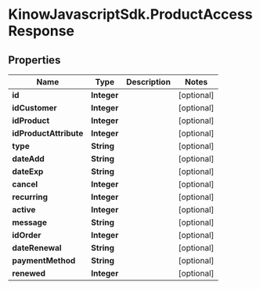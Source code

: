 # KinowJavascriptSdk.ProductAccessResponse

## Properties
Name | Type | Description | Notes
------------ | ------------- | ------------- | -------------
**id** | **Integer** |  | [optional] 
**idCustomer** | **Integer** |  | [optional] 
**idProduct** | **Integer** |  | [optional] 
**idProductAttribute** | **Integer** |  | [optional] 
**type** | **String** |  | [optional] 
**dateAdd** | **String** |  | [optional] 
**dateExp** | **String** |  | [optional] 
**cancel** | **Integer** |  | [optional] 
**recurring** | **Integer** |  | [optional] 
**active** | **Integer** |  | [optional] 
**message** | **String** |  | [optional] 
**idOrder** | **Integer** |  | [optional] 
**dateRenewal** | **String** |  | [optional] 
**paymentMethod** | **String** |  | [optional] 
**renewed** | **Integer** |  | [optional] 


